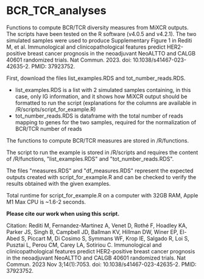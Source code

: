 # BCR_TCR_analyses
Functions to compute BCR/TCR diversity measures from MiXCR outputs. 
The scripts have been tested on the R software (v4.0.5 and v4.2.1).
The two simulated samples were used to produce Supplementary Figure 1 in Rediti M, et al. Immunological and clinicopathological features predict HER2-positive breast cancer prognosis in the neoadjuvant NeoALTTO and CALGB 40601 randomized trials. Nat Commun. 2023. doi: 10.1038/s41467-023-42635-2. PMID: 37923752.

First, download the files list_examples.RDS and tot_number_reads.RDS.
- list_examples.RDS is a list with 2 simulated samples containing, in this case, only IG information, and it shows how MiXCR output should be formatted to run the script (explanations for the columns are available in /R/scripts/script_for_example.R)
- tot_number_reads.RDS is dataframe with the total number of reads mapping to genes for the two samples, required for the normalization of BCR/TCR number of reads


The functions to compute BCR/TCR measures are stored in /R/functions.

The script to run the example is stored in /R/scripts and requires the content of /R/functions, "list_examples.RDS" and "tot_number_reads.RDS".

The files "measures.RDS" and "df_measures.RDS" represent the expected outputs created with script_for_example.R and can be checked to verify the results obtained with the given examples.


Total runtime for script_for_example.R on a computer with 32GB RAM, Apple M1 Max CPU is ~1.6-2 seconds.


**Please cite our work when using this script.**

Citation:
Rediti M, Fernandez-Martinez A, Venet D, Rothé F, Hoadley KA, Parker JS, Singh B, Campbell JD, Ballman KV, Hillman DW, Winer EP, El-Abed S, Piccart M, Di Cosimo S, Symmans WF, Krop IE, Salgado R, Loi S, Pusztai L, Perou CM, Carey LA, Sotiriou C. Immunological and clinicopathological features predict HER2-positive breast cancer prognosis in the neoadjuvant NeoALTTO and CALGB 40601 randomized trials. Nat Commun. 2023 Nov 3;14(1):7053. doi: 10.1038/s41467-023-42635-2. PMID: 37923752.
